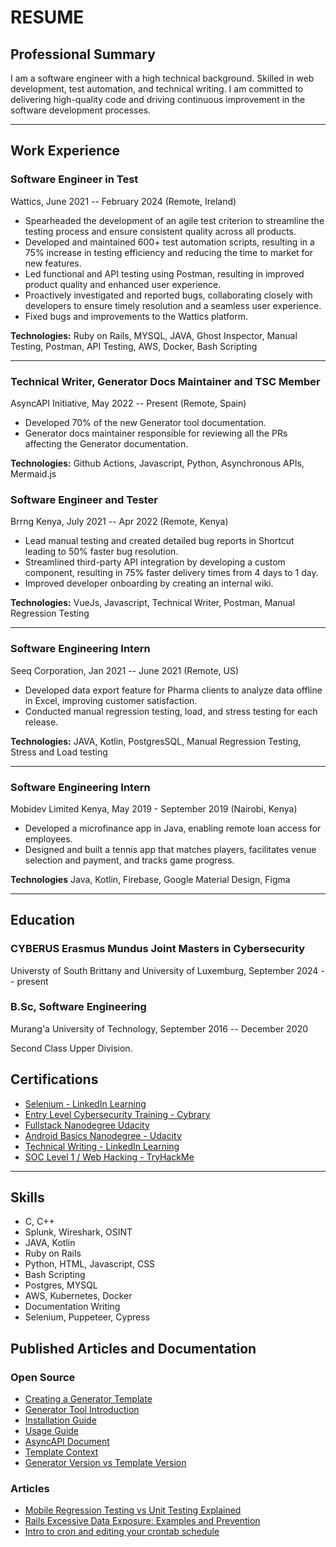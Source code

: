 # RESUME

## Professional Summary

I am a software engineer with a high technical background. Skilled in web development, test automation, and technical writing. I am committed to delivering high-quality code and driving continuous improvement in the software development processes.

---

## Work Experience

### Software Engineer in Test

Wattics, June 2021 -- February 2024 (Remote, Ireland)

- Spearheaded the development of an agile test criterion to streamline the testing process and ensure consistent quality across all products.
- Developed and maintained 600+ test automation scripts, resulting in a 75% increase in testing efficiency and reducing the time to market for new features.
- Led functional and API testing using Postman, resulting in improved product quality and enhanced user experience.
- Proactively investigated and reported bugs, collaborating closely with developers to ensure timely resolution and a seamless user experience.
- Fixed bugs and improvements to the Wattics platform.

**Technologies:**
Ruby on Rails, MYSQL, JAVA, Ghost Inspector, Manual Testing, Postman, API Testing, AWS, Docker, Bash Scripting

---

### Technical Writer, Generator Docs Maintainer and TSC Member

AsyncAPI Initiative, May 2022 -- Present (Remote, Spain)

- Developed 70% of the new Generator tool documentation.
- Generator docs maintainer responsible for reviewing all the PRs affecting the Generator documentation.

**Technologies:**
Github Actions, Javascript, Python, Asynchronous APIs, Mermaid.js

### Software Engineer and Tester

Brrng Kenya, July 2021 -- Apr 2022 (Remote, Kenya)

- Lead manual testing and created detailed bug reports in Shortcut leading to 50% faster bug resolution.
- Streamlined third-party API integration by developing a custom component, resulting in 75% faster delivery times from 4 days to 1 day.
- Improved developer onboarding by creating an internal wiki.

**Technologies:**
VueJs, Javascript, Technical Writer, Postman, Manual Regression Testing

---

### Software Engineering Intern

Seeq Corporation, Jan 2021 -- June 2021 (Remote, US)

- Developed data export feature for Pharma clients to analyze data offline in Excel, improving customer satisfaction.
- Conducted manual regression testing, load, and stress testing for each release.

**Technologies:**
JAVA, Kotlin, PostgresSQL, Manual Regression Testing, Stress and Load testing

---

### Software Engineering Intern

Mobidev Limited Kenya, May 2019 - September 2019 (Nairobi, Kenya)

- Developed a microfinance app in Java, enabling remote loan access for employees.
- Designed and built a tennis app that matches players, facilitates venue selection and payment, and tracks game progress.

**Technologies**
Java, Kotlin, Firebase, Google Material Design, Figma

---

## Education

### CYBERUS Erasmus Mundus Joint Masters in Cybersecurity
 Universty of South Brittany and University of Luxemburg, September 2024 -- present
 

### B.Sc, Software Engineering

Murang'a University of Technology, September 2016 -- December 2020

Second Class Upper Division.

## Certifications
- [Selenium - LinkedIn Learning](https://www.linkedin.com/learning/certificates/1f73686f1d03fa0dd1c3c2cb6cbaffbfbd88826614a0e07c4c7d1f7070142a02?lipi=urn%3Ali%3Apage%3Ad_flagship3_profile_view_base%3BGrBhbqZzTT2834BokpRhMw%3D%3D)
- [Entry Level Cybersecurity Training - Cybrary](https://app.cybrary.it/courses/api/certificate/CC-6b209987-5d01-4e22-9e46-b3c2dc3da036/view)
- [Fullstack Nanodegree Udacity](https://graduation.udacity.com/confirm/VDKL6TDP)
- [Android Basics Nanodegree - Udacity](https://graduation.udacity.com/D6C6PKUK)
- [Technical Writing - LinkedIn Learning](https://www.linkedin.com/learning/certificates/0e38fa4b9c122e35d79d71f90c52a5ed1758c18acc1e92dc7632df1c8a803d03?lipi=urn%3Ali%3Apage%3Ad_flagship3_profile_view_base_certifications_details%3Bqh0jqFPRRPGJ3psCTpr9eA%3D%3D)
- [SOC Level 1 / Web Hacking - TryHackMe](https://tryhackme.com/p/florencenjeri)

---

## Skills

- C, C++
- Splunk, Wireshark, OSINT
- JAVA, Kotlin
- Ruby on Rails
- Python, HTML, Javascript, CSS
- Bash Scripting
- Postgres, MYSQL
- AWS, Kubernetes, Docker
- Documentation Writing
- Selenium, Puppeteer, Cypress

## Published Articles and Documentation

### Open Source

- [Creating a Generator Template](https://www.asyncapi.com/docs/tools/generator/generator_template)
- [Generator Tool Introduction](https://www.asyncapi.com/docs/tools/generator)
- [Installation Guide](https://www.asyncapi.com/docs/tools/generator/installation-guide)
- [Usage Guide](https://www.asyncapi.com/docs/tools/generator/usage)
- [AsyncAPI Document](https://www.asyncapi.com/docs/tools/generator/asyncapi-document)
- [Template Context](https://www.asyncapi.com/docs/tools/generator/template-context)
- [Generator Version vs Template Version](https://www.asyncapi.com/docs/tools/generator/versioning)

### Articles

- [Mobile Regression Testing vs Unit Testing Explained](https://www.waldo.com/blog/mobile-regression-testing-vs-unit-testing)
- [Rails Excessive Data Exposure: Examples and Prevention](https://www.stackhawk.com/blog/rails-excessive-data-exposure-examples-and-prevention/)
- [Intro to cron and editing your crontab schedule](https://www.airplane.dev/blog/intro-to-cron-and-editing-your-crontab-schedule)
